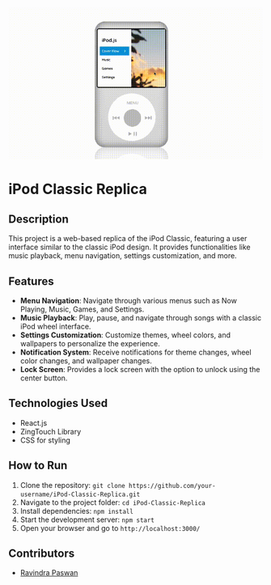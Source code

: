 <img src="ReactIPOD.gif">

# iPod Classic Replica

## Description
This project is a web-based replica of the iPod Classic, featuring a user interface similar to the classic iPod design. 
It provides functionalities like music playback, menu navigation, settings customization, and more.

## Features

- **Menu Navigation**: Navigate through various menus such as Now Playing, Music, Games, and Settings.
- **Music Playback**: Play, pause, and navigate through songs with a classic iPod wheel interface.
- **Settings Customization**: Customize themes, wheel colors, and wallpapers to personalize the experience.
- **Notification System**: Receive notifications for theme changes, wheel color changes, and wallpaper changes.
- **Lock Screen**: Provides a lock screen with the option to unlock using the center button.

## Technologies Used

- React.js
- ZingTouch Library
- CSS for styling

## How to Run

1. Clone the repository: `git clone https://github.com/your-username/iPod-Classic-Replica.git`
2. Navigate to the project folder: `cd iPod-Classic-Replica`
3. Install dependencies: `npm install`
4. Start the development server: `npm start`
5. Open your browser and go to `http://localhost:3000/`

## Contributors

- [Ravindra Paswan](https://github.com/ravindrapaswan2762)
